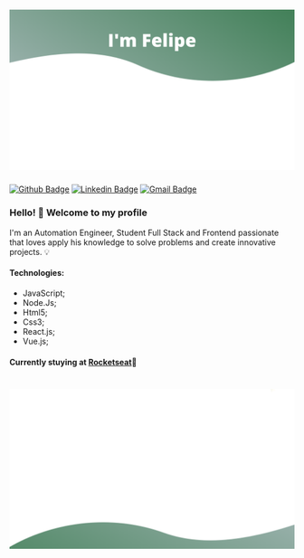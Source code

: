 <h1 align="center">
    <img alt="GitHub language count" src="https://github.com/FelipeFontouraBr/FelipeFontouraBr/blob/master/.github/background-top.png">
</h1>

<!--
**FelipeFontouraBr/FelipeFontouraBr** is a ✨ _special_ ✨ repository because its `README.md` (this file) appears on your GitHub profile.

Here are some ideas to get you started:

- 🔭 I’m currently working on ...
- 🌱 I’m currently learning ...
- 👯 I’m looking to collaborate on ...
- 🤔 I’m looking for help with ...
- 💬 Ask me about ...
- 📫 How to reach me: ...
- 😄 Pronouns: ...
- ⚡ Fun fact: ...
-->
[![Github Badge](https://img.shields.io/badge/-Github-000?style=flat-square&logo=Github&logoColor=white&link=https://github.com/FelipeFontouraBr)](https://github.com/FelipeFontouraBr)
[![Linkedin Badge](https://img.shields.io/badge/-LinkedIn-blue?style=flat-square&logo=Linkedin&logoColor=white&link=https://www.linkedin.com/in/fontourafelipe/)](https://www.linkedin.com/in/fontourafelipe/)
[![Gmail Badge](https://img.shields.io/badge/-Gmail-c14438?style=flat-square&logo=Gmail&logoColor=white&link=mailto:felipefontouramec@gmail.com)](mailto:felipefontouramec@gmail.com)

### Hello! 👋 Welcome to my profile

I'm an Automation Engineer, Student Full Stack and Frontend passionate that loves apply his knowledge to solve problems and create innovative projects. :bulb:

#### Technologies:

- JavaScript;
- Node.Js;
- Html5;
- Css3;
- React.js;
- Vue.js;

#### Currently stuying at [Rocketseat](https://rocketseat.com.br/):rocket:

<h1 align="center">
    <img alt="GitHub language count" src="https://github.com/FelipeFontouraBr/FelipeFontouraBr/blob/master/.github/background-bottom.png">
</h1>

